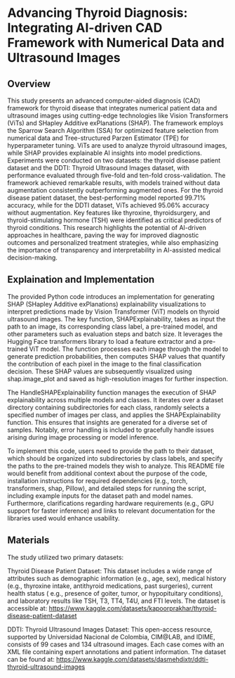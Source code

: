 # Advancing Thyroid Diagnosis: Integrating AI-driven CAD Framework with Numerical Data and Ultrasound Images

## Overview

This study presents an advanced computer-aided diagnosis (CAD) framework for thyroid disease that integrates numerical
patient data and ultrasound images using cutting-edge technologies like Vision Transformers (ViTs) and SHapley Additive
exPlanations (SHAP). The framework employs the Sparrow Search Algorithm (SSA) for optimized feature selection from
numerical data and Tree-structured Parzen Estimator (TPE) for hyperparameter tuning. ViTs are used to analyze thyroid
ultrasound images, while SHAP provides explainable AI insights into model predictions. Experiments were conducted on two
datasets: the thyroid disease patient dataset and the DDTI: Thyroid Ultrasound Images dataset, with performance
evaluated through five-fold and ten-fold cross-validation. The framework achieved remarkable results, with models
trained without data augmentation consistently outperforming augmented ones. For the thyroid disease patient dataset,
the best-performing model reported 99.71% accuracy, while for the DDTI dataset, ViTs achieved 95.06% accuracy without
augmentation. Key features like thyroxine, thyroidsurgery, and thyroid-stimulating hormone (TSH) were identified as
critical predictors of thyroid conditions. This research highlights the potential of AI-driven approaches in healthcare,
paving the way for improved diagnostic outcomes and personalized treatment strategies, while also emphasizing the
importance of transparency and interpretability in AI-assisted medical decision-making.

## Explaination and Implementation

The provided Python code introduces an implementation for generating SHAP (SHapley Additive exPlanations) explainability visualizations to interpret predictions made by Vision Transformer (ViT) models on thyroid ultrasound images. The key function, SHAPExplainability, takes as input the path to an image, its corresponding class label, a pre-trained model, and other parameters such as evaluation steps and batch size. It leverages the Hugging Face transformers library to load a feature extractor and a pre-trained ViT model. The function processes each image through the model to generate prediction probabilities, then computes SHAP values that quantify the contribution of each pixel in the image to the final classification decision. These SHAP values are subsequently visualized using shap.image_plot and saved as high-resolution images for further inspection.  

The HandleSHAPExplainability function manages the execution of SHAP explainability across multiple models and classes. It iterates over a dataset directory containing subdirectories for each class, randomly selects a specified number of images per class, and applies the SHAPExplainability function. This ensures that insights are generated for a diverse set of samples. Notably, error handling is included to gracefully handle issues arising during image processing or model inference. 

To implement this code, users need to provide the path to their dataset, which should be organized into subdirectories by class labels, and specify the paths to the pre-trained models they wish to analyze. This README file would benefit from additional context about the purpose of the code, installation instructions for required dependencies (e.g., torch, transformers, shap, Pillow), and detailed steps for running the script, including example inputs for the dataset path and model names. Furthermore, clarifications regarding hardware requirements (e.g., GPU support for faster inference) and links to relevant documentation for the libraries used would enhance usability. 

## Materials

The study utilized two primary datasets:

Thyroid Disease Patient Dataset: This dataset includes a wide range of attributes such as demographic information (e.g.,
age, sex), medical history (e.g., thyroxine intake, antithyroid medications, past surgeries), current health status (
e.g., presence of goiter, tumor, or hypopituitary conditions), and laboratory results like TSH, T3, TT4, T4U, and FTI
levels. The dataset is accessible at: https://www.kaggle.com/datasets/kapoorprakhar/thyroid-disease-patient-dataset

DDTI: Thyroid Ultrasound Images Dataset: This open-access resource, supported by Universidad Nacional de Colombia,
CIM@LAB, and IDIME, consists of 99 cases and 134 ultrasound images. Each case comes with an XML file containing expert
annotations and patient information. The dataset can be found
at: https://www.kaggle.com/datasets/dasmehdixtr/ddti-thyroid-ultrasound-images
